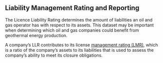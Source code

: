 ## Liability Management Rating and Reporting 

The Licence Liability Rating determines the amount of liabilities an oil and gas operator has with respect to its assets. This dataset may be important when determining which oil and gas companies could benefit from geothermal energy production.

A company’s LLR contributes to its license [management rating (LMR)](https://www.aer.ca/regulating-development/project-closure/liability-management-programs-and-processes/liability-management-rating-and-reporting), which is a ratio of the company’s assets to its liabilities that is used to assess the company’s ability to meet its closure obligations.
